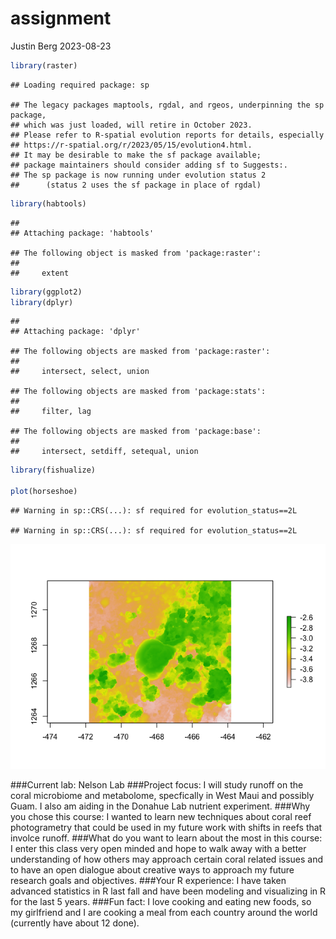 assignment
================
Justin Berg
2023-08-23

``` r
library(raster)
```

    ## Loading required package: sp

    ## The legacy packages maptools, rgdal, and rgeos, underpinning the sp package,
    ## which was just loaded, will retire in October 2023.
    ## Please refer to R-spatial evolution reports for details, especially
    ## https://r-spatial.org/r/2023/05/15/evolution4.html.
    ## It may be desirable to make the sf package available;
    ## package maintainers should consider adding sf to Suggests:.
    ## The sp package is now running under evolution status 2
    ##      (status 2 uses the sf package in place of rgdal)

``` r
library(habtools)
```

    ## 
    ## Attaching package: 'habtools'

    ## The following object is masked from 'package:raster':
    ## 
    ##     extent

``` r
library(ggplot2)
library(dplyr)
```

    ## 
    ## Attaching package: 'dplyr'

    ## The following objects are masked from 'package:raster':
    ## 
    ##     intersect, select, union

    ## The following objects are masked from 'package:stats':
    ## 
    ##     filter, lag

    ## The following objects are masked from 'package:base':
    ## 
    ##     intersect, setdiff, setequal, union

``` r
library(fishualize)

plot(horseshoe)
```

    ## Warning in sp::CRS(...): sf required for evolution_status==2L

    ## Warning in sp::CRS(...): sf required for evolution_status==2L

![](Assignment_files/figure-gfm/unnamed-chunk-1-1.png)<!-- -->

\###Current lab: Nelson Lab \###Project focus: I will study runoff on
the coral microbiome and metabolome, specfically in West Maui and
possibly Guam. I also am aiding in the Donahue Lab nutrient experiment.
\###Why you chose this course: I wanted to learn new techniques about
coral reef photogrametry that could be used in my future work with
shifts in reefs that involce runoff. \###What do you want to learn about
the most in this course: I enter this class very open minded and hope to
walk away with a better understanding of how others may approach certain
coral related issues and to have an open dialogue about creative ways to
approach my future research goals and objectives. \###Your R experience:
I have taken advanced statistics in R last fall and have been modeling
and visualizing in R for the last 5 years. \###Fun fact: I love cooking
and eating new foods, so my girlfriend and I are cooking a meal from
each country around the world (currently have about 12 done).

